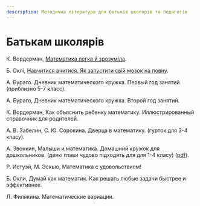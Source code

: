 ```yaml
---
description: Методична література для батьків школярів та педагогів
---
```


# Батькам школярів

К. Вордерман, [Математика легка й зрозуміла](https://nashformat.ua/products/matematyka-legka-j-zrozumila-701514).

Б. Оклі, [Навчитися вчитися. Як запустити свій мозок на повну](https://nashformat.ua/products/navchytysya-vchytysya.-yak-zapustyty-svij-mozok-na-povnu-709140).





А. Бураго. Дневник математического кружка. Первый год занятий \(приблизно 5-7 класс\).

А. Бураго, Дневник математического кружка. Второй год занятий.

К. Вордерман, Как объяснить ребенку математику. Иллюстрированный справочник для родителей.

А. В. Забелин, С. Ю. Сорокина. Дверца в математику. \(гурток для 3-4 класу\).

А. Звонкин, Малыши и математика. Домашний кружок для дошкольников.  \(деякі глави чудово підходять для для 1-4 класу\) \([pdf](https://www.mccme.ru/free-books/zvonkine/zvonkine2.pdf)\).

Р. Истуэй, М. Эскью, Математика с удовольствием! 

Б. Окли, Думай как математик. Как решать любые задачи быстрее и эффективнее.

Л. Филякина. Математические вариации.

